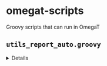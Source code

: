 # omegat-scripts
Groovy scripts that can run in OmegaT


## `utils_report_auto.groovy` 
<details>
Reports how many segments are populated from `tm/auto` and `tm/enforce`. Data is output to the console, can be automatically copied as tab separated values to the clipboard, and exported to a tsv file inside the current project. 
</details>
